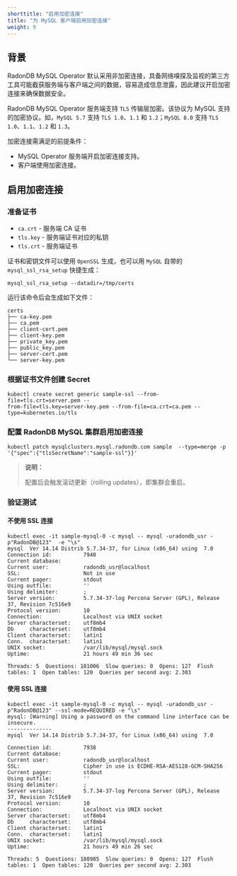 ```yaml
---
shorttitle: "启用加密连接"
title: "为 MySQL 客户端启用加密连接"
weight: 9
---
```


## 背景

RadonDB MySQL Operator 默认采用非加密连接，具备网络嗅探及监视的第三方工具可能截获服务端与客户端之间的数据，容易造成信息泄露，因此建议开启加密连接来确保数据安全。

RadonDB MySQL Operator 服务端支持 `TLS` 传输层加密。该协议为 MySQL 支持的加密协议。如，`MySQL 5.7` 支持 `TLS 1.0`、`1.1` 和 `1.2`；`MySQL 8.0` 支持 `TLS 1.0`、`1.1`、`1.2` 和 `1.3`。

加密连接需满足的前提条件：

* MySQL Operator 服务端开启加密连接支持。
* 客户端使用加密连接。

## 启用加密连接

### 准备证书

* `ca.crt` - 服务端 CA 证书
* `tls.key` - 服务端证书对应的私钥
* `tls.crt` - 服务端证书

证书和密钥文件可以使用 `OpenSSL` 生成，也可以用 `MySQL` 自带的 `mysql_ssl_rsa_setup` 快捷生成：

`mysql_ssl_rsa_setup --datadir=/tmp/certs`

运行该命令后会生成如下文件：

```plain
certs
├── ca-key.pem
├── ca.pem
├── client-cert.pem
├── client-key.pem
├── private_key.pem
├── public_key.pem
├── server-cert.pem
└── server-key.pem
```

### 根据证书文件创建 Secret

```plain
kubectl create secret generic sample-ssl --from-file=tls.crt=server.pem --
from-file=tls.key=server-key.pem --from-file=ca.crt=ca.pem --
type=kubernetes.io/tls
```

### 配置 RadonDB MySQL 集群启用加密连接

```plain
kubectl patch mysqlclusters.mysql.radondb.com sample  --type=merge -p '{"spec":{"tlsSecretName":"sample-ssl"}}'
```

> **说明：**
> 
> 配置后会触发滚动更新（rolling updates），即集群会重启。

### 验证测试

#### 不使用 SSL 连接

```plain
kubectl exec -it sample-mysql-0 -c mysql -- mysql -uradondb_usr -p"RadonDB@123"  -e "\s"
mysql  Ver 14.14 Distrib 5.7.34-37, for Linux (x86_64) using  7.0
Connection id:          7940
Current database:
Current user:           radondb_usr@localhost
SSL:                    Not in use
Current pager:          stdout
Using outfile:          ''
Using delimiter:        ;
Server version:         5.7.34-37-log Percona Server (GPL), Release 37, Revision 7c516e9
Protocol version:       10
Connection:             Localhost via UNIX socket
Server characterset:    utf8mb4
Db     characterset:    utf8mb4
Client characterset:    latin1
Conn.  characterset:    latin1
UNIX socket:            /var/lib/mysql/mysql.sock
Uptime:                 21 hours 49 min 36 sec

Threads: 5  Questions: 181006  Slow queries: 0  Opens: 127  Flush tables: 1  Open tables: 120  Queries per second avg: 2.303
```

#### 使用 SSL 连接

```plain
kubectl exec -it sample-mysql-0 -c mysql -- mysql -uradondb_usr -p"RadonDB@123" --ssl-mode=REQUIRED -e "\s"
mysql: [Warning] Using a password on the command line interface can be insecure.
--------------
mysql  Ver 14.14 Distrib 5.7.34-37, for Linux (x86_64) using  7.0

Connection id:          7938
Current database:
Current user:           radondb_usr@localhost
SSL:                    Cipher in use is ECDHE-RSA-AES128-GCM-SHA256
Current pager:          stdout
Using outfile:          ''
Using delimiter:        ;
Server version:         5.7.34-37-log Percona Server (GPL), Release 37, Revision 7c516e9
Protocol version:       10
Connection:             Localhost via UNIX socket
Server characterset:    utf8mb4
Db     characterset:    utf8mb4
Client characterset:    latin1
Conn.  characterset:    latin1
UNIX socket:            /var/lib/mysql/mysql.sock
Uptime:                 21 hours 49 min 26 sec

Threads: 5  Questions: 180985  Slow queries: 0  Opens: 127  Flush tables: 1  Open tables: 120  Queries per second avg: 2.303
```